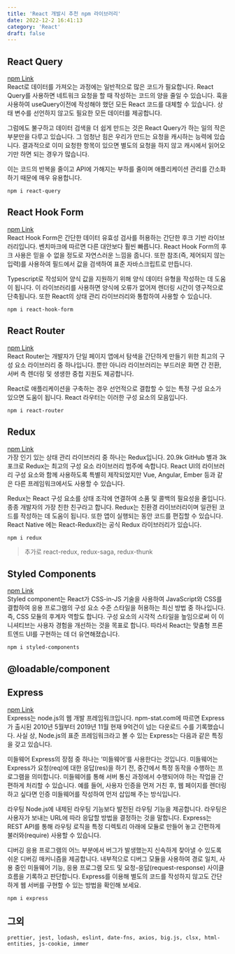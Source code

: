 ```yaml
---
title: 'React 개발시 추천 npm 라이브러리'
date: 2022-12-2 16:41:13
category: 'React'
draft: false
---
```


## React Query 
[npm Link](https://www.npmjs.com/package/react-query)
<br>
React로 데이터를 가져오는 과정에는 일반적으로 많은 코드가 필요합니다. React Query를 사용하면 네트워크 요청을 할 때 작성하는 코드의 양을 줄일 수 있습니다. 훅을 사용하여 useQuery이전에 작성해야 했던 모든 React 코드를 대체할 수 있습니다. 상태 변수를 선언하지 않고도 필요한 모든 데이터를 제공합니다.

그럼에도 불구하고 데이터 검색을 더 쉽게 만드는 것은 React Query가 하는 일의 작은 부분만을 다루고 있습니다. 그 엄청난 힘은 우리가 만드는 요청을 캐시하는 능력에 있습니다. 결과적으로 이미 요청한 항목이 있으면 별도의 요청을 하지 않고 캐시에서 읽어오기만 하면 되는 경우가 많습니다.

이는 코드의 반복을 줄이고 API에 가해지는 부하를 줄이며 애플리케이션 관리를 간소화하기 때문에 매우 유용합니다.
```
npm i react-query
```
## React Hook Form
[npm Link](https://www.npmjs.com/package/react-hook-form)
<br>
React Hook Form은 간단한 데이터 유효성 검사를 허용하는 간단한 후크 기반 라이브러리입니다. 벤치마크에 따르면 다른 대안보다 훨씬 빠릅니다. React Hook Form의 후크 사용은 믿을 수 없을 정도로 자연스러운 느낌을 줍니다. 또한 참조(즉, 제어되지 않는 입력)를 사용하여 필드에서 값을 검색하여 표준 자바스크립트로 만듭니다.

Typescript로 작성되어 양식 값을 지원하기 위해 양식 데이터 유형을 작성하는 데 도움이 됩니다. 이 라이브러리를 사용하면 양식에 오류가 없어져 렌더링 시간이 영구적으로 단축됩니다. 또한 React의 상태 관리 라이브러리와 통합하여 사용할 수 있습니다.
```
npm i react-hook-form
```
## React Router
[npm Link](https://www.npmjs.com/package/react-router)
<br>
React Router는 개발자가 단일 페이지 앱에서 탐색을 간단하게 만들기 위한 최고의 구성 요소 라이브러리 중 하나입니다. 뿐만 아니라 라이브러리는 부드러운 화면 간 전환, 서버 측 렌더링 및 생생한 중첩 지원도 제공합니다.

React로 애플리케이션을 구축하는 경우 선언적으로 결합할 수 있는 특정 구성 요소가 있으면 도움이 됩니다. React 라우터는 이러한 구성 요소의 모음입니다.
```
npm i react-router
```
## Redux
[npm Link](https://www.npmjs.com/package/redux)
<br>
가장 인기 있는 상태 관리 라이브러리 중 하나는 Redux입니다. 20.9k GitHub 별과 3k 포크로 Redux는 최고의 구성 요소 라이브러리 범주에 속합니다. React UI의 라이브러리 구성 요소와 함께 사용하도록 특별히 제작되었지만 Vue, Angular, Ember 등과 같은 다른 프레임워크에서도 사용할 수 있습니다.

Redux는 React 구성 요소를 상태 조각에 연결하여 소품 및 콜백의 필요성을 줄입니다. 종종 개발자의 가장 친한 친구라고 합니다. Redux는 친환경 라이브러리이며 일관된 코드를 작성하는 데 도움이 됩니다. 또한 앱이 실행되는 동안 코드를 편집할 수 있습니다. React Native 에는 React-Redux라는 공식 Redux 라이브러리가 있습니다.
```
npm i redux
```
> 추가로 react-redux, redux-saga, redux-thunk

## Styled Components
[npm Link](https://www.npmjs.com/package/styled-components)
<br>
Styled component는 React가 CSS-in-JS 기술을 사용하여 JavaScript와 CSS를 결합하여 응용 프로그램의 구성 요소 수준 스타일을 허용하는 최신 방법 중 하나입니다. 즉, CSS 모듈의 후계자 역할도 합니다. 구성 요소의 시각적 스타일을 높임으로써 이 이니셔티브는 사용자 경험을 개선하는 것을 목표로 합니다. 따라서 React는 맞춤형 프론트엔드 UI를 구현하는 데 더 유연해졌습니다.
```
npm i styled-components
```

## @loadable/component


## Express
[npm Link](https://www.npmjs.com/package/express)
<br>
Express는 node.js의 웹 개발 프레임워크입니다. npm-stat.com에 따르면 Express가 출시된 2010년 5월부터 2019년 11월 현재 9억건이 넘는 다운로드 수를 기록했습니다. 사실 상, Node.js의 표준 프레임워크라고 볼 수 있는 Express는 다음과 같은 특징을 갖고 있습니다.

미들웨어
Express의 장점 중 하나는 ‘미들웨어’를 사용한다는 것입니다. 미들웨어는 Express가 요청(req)에 대한 응답(res)을 하기 전, 중간에서 특정 동작을 수행하는 프로그램을 의미합니다. 미들웨어를 통해 서버 통신 과정에서 수행되어야 하는 작업을 간편하게 처리할 수 있습니다. 예를 들어, 사용자 인증을 먼저 거친 후, 웹 페이지를 렌더링 하고 싶다면 인증 미들웨어를 작성하여 먼저 삽입해 주는 방식입니다.

라우팅
Node.js에 내제된 라우팅 기능보다 발전된 라우팅 기능을 제공합니다. 라우팅은 사용자가 보내는 URL에 따라 응답할 방법을 결정하는 것을 말합니다. Express는 REST API를 통해 라우팅 로직을 특정 디렉토리 아래에 모듈로 만들어 놓고 간편하게 불러와(require) 사용할 수 있습니다.

디버깅
응용 프로그램의 어느 부분에서 버그가 발생했는지 신속하게 찾아낼 수 있도록 쉬운 디버깅 매커니즘을 제공합니다. 내부적으로 디버그 모듈을 사용하여 경로 일치, 사용 중인 미들웨어 기능, 응용 프로그램 모드 및 요청-응답(request-response) 사이클 흐름을 기록하고 판단합니다.
Express를 이용해 별도의 코드를 작성하지 않고도 간단하게 웹 서버를 구현할 수 있는 방법을 확인해 보세요.
```
npm i express
```

## 그외
`prettier, jest, lodash, eslint, date-fns, axios, big.js, clsx, html-entities, js-cookie, immer `
